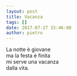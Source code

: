 ```yaml
---
layout: post
title: Vacanza
tags: []
date: 2017-07-27 15:46:00
author: pietro
---
```

La notte è giovane<br/>ma la festa è finita<br/>mi serve una vacanza<br/>dalla vita.
